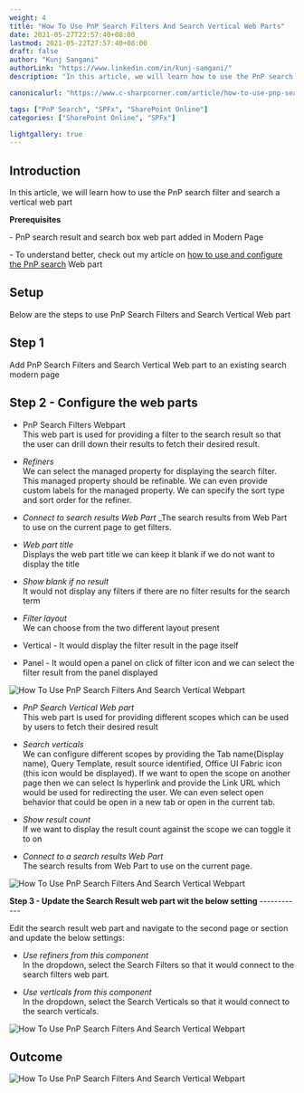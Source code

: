 ```yaml
---
weight: 4
title: "How To Use PnP Search Filters And Search Vertical Web Parts"
date: 2021-05-27T22:57:40+08:00
lastmod: 2021-05-22T27:57:40+08:00
draft: false
author: "Kunj Sangani"
authorLink: "https://www.linkedin.com/in/kunj-sangani/"
description: "In this article, we will learn how to use the PnP search filter and search a vertical web part"

canonicalurl: "https://www.c-sharpcorner.com/article/how-to-use-pnp-search-filters-and-search-vertical-webpart/"

tags: ["PnP Search", "SPFx", "SharePoint Online"]
categories: ["SharePoint Online", "SPFx"]

lightgallery: true
---
```


Introduction
------------

In this article, we will learn how to use the PnP search filter and search a vertical web part  
  
**Prerequisites**

  
\- PnP search result and search box web part added in Modern Page

  
\- To understand better, check out my article on [how to use and configure the PnP search](https://www.c-sharpcorner.com/article/how-to-use-and-configure-pnp-search-webpart/) Web part

Setup
-----

Below are the steps to use PnP Search Filters and Search Vertical Web part

**Step 1**
------------

Add PnP Search Filters and Search Vertical Web part to an existing search modern page

**Step 2 - Configure the web parts**
------------

*   PnP Search Filters Webpart  
    This web part is used for providing a filter to the search result so that the user can drill down their results to fetch their desired result.

*   _Refiners_  
    We can select the managed property for displaying the search filter. This managed property should be refinable. We can even provide custom labels for the managed property. We can specify the sort type and sort order for the refiner.

*   _Connect to search results Web Part_
    _The search results from Web Part to use on the current page to get filters.

*   _Web part title_  
    Displays the web part title we can keep it blank if we do not want to display the title

*   _Show blank if no result_  
    It would not display any filters if there are no filter results for the search term

*   _Filter layout_  
    We can choose from the two different layout present  
      
    

*   Vertical - It would display the filter result in the page itself
*   Panel - It would open a panel on click of filter icon and we can select the filter result from the panel displayed

![How To Use PnP Search Filters And Search Vertical Webpart](https://f4n3x6c5.stackpathcdn.com/article/how-to-use-pnp-search-filters-and-search-vertical-webpart/Images/1_SearchFilter.png)

*   _PnP Search Vertical Web part_  
    This web part is used for providing different scopes which can be used by users to fetch their desired result  
      
    

*   _Search verticals_  
    We can configure different scopes by providing the Tab name(Display name), Query Template, result source identified, Office UI Fabric icon (this icon would be displayed). If we want to open the scope on another page then we can select Is hyperlink and provide the Link URL which would be used for redirecting the user. We can even select open behavior that could be open in a new tab or open in the current tab.

*   _Show result count_  
    If we want to display the result count against the scope we can toggle it to on

*   _Connect to a search results Web Part_  
    The search results from Web Part to use on the current page.

![How To Use PnP Search Filters And Search Vertical Webpart](https://f4n3x6c5.stackpathcdn.com/article/how-to-use-pnp-search-filters-and-search-vertical-webpart/Images/2_SearchVerticals.png)

**Step 3 - Update the Search Result web part wit the below setting**
------------ 

Edit the search result web part and navigate to the second page or section and update the below settings:

*   _Use refiners from this component_  
    In the dropdown, select the Search Filters so that it would connect to the search filters web part.

*   _Use verticals from this component_  
    In the dropdown, select the Search Verticals so that it would connect to the search verticals.

![How To Use PnP Search Filters And Search Vertical Webpart](https://f4n3x6c5.stackpathcdn.com/article/how-to-use-pnp-search-filters-and-search-vertical-webpart/Images/3_SearchResults.png)

**Outcome**
------------

![How To Use PnP Search Filters And Search Vertical Webpart](https://f4n3x6c5.stackpathcdn.com/article/how-to-use-pnp-search-filters-and-search-vertical-webpart/Images/4_Outcome.png)